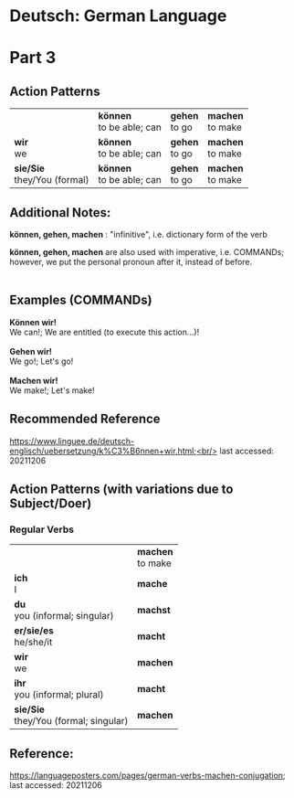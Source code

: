 # Deutsch: German Language
# Part 3
## Action Patterns

<table>
  <tr>
    <td>      
    </td>
    <td> 
      <b>können</b><br/>
      to be able; can
    </td>
    <td> 
      <b>gehen</b><br/>
      to go
    </td>
    <td> 
      <b>machen</b><br/>
      to make
    </td>    
  </tr>
  <tr>
    <td>      
      <b>wir</b><br/>
      we
    </td>
    <td> 
      <b>können</b><br/>
      to be able; can
    </td>
    <td> 
      <b>gehen</b><br/>
      to go
    </td>
    <td> 
      <b>machen</b><br/>
      to make
    </td>    
  </tr>
  <tr>
    <td> 
      <b>sie/Sie</b><br/>
      they/You (formal)
    </td>
    <td> 
      <b>können</b><br/>
      to be able; can
    </td>
    <td> 
      <b>gehen</b><br/>
      to go
    </td>
    <td> 
      <b>machen</b><br/>
      to make
    </td>
  </tr>
</table>

## Additional Notes:
<b>können, gehen, machen</b> : "infinitive", i.e. dictionary form of the verb<br/>

<b>können, gehen, machen</b> are also used with imperative, i.e. COMMANDs;<br/>
however, we put the personal pronoun after it, instead of before.<br/>
<br/>

## Examples (COMMANDs)
<b>Können wir!</b><br/>
We can!; We are entitled (to execute this action...)! <br/>
<br/>
<b>Gehen wir!</b><br/>
We go!; Let's go!<br/>
<br/>
<b>Machen wir!</b><br/>
We make!; Let's make!<br/>

## Recommended Reference
https://www.linguee.de/deutsch-englisch/uebersetzung/k%C3%B6nnen+wir.html;<br/>
last accessed: 20211206

## Action Patterns (with variations due to Subject/Doer)

### Regular Verbs
<table>
  <tr>
    <td>      
    </td>
    <td> 
      <b>machen</b><br/>
      to make
    </td>    
  </tr>
  <tr>
    <td>      
      <b>ich</b><br/>
      I
    </td>
    <td> 
      <b>mache</b><br/>
    </td>    
  </tr>
  <tr>
    <td> 
      <b>du</b><br/>
      you (informal; singular)
    </td>
    <td> 
      <b>machst</b><br/>
    </td>
  </tr>
  <tr>
    <td>      
      <b>er/sie/es</b><br/>
      he/she/it
    </td>
    <td> 
      <b>macht</b><br/>
    </td>    
  </tr>
  <tr>
    <td>      
      <b>wir</b><br/>
      we
    </td>
    <td> 
      <b>machen</b><br/>
    </td>    
  </tr>
  <tr>
    <td>      
      <b>ihr</b><br/>
      you (informal; plural)
    </td>
    <td> 
      <b>macht</b><br/>
    </td>    
  </tr>
  <tr>
    <td>      
      <b>sie/Sie</b><br/>
      they/You (formal; singular)
    </td>
    <td> 
      <b>machen</b><br/>
    </td>    
  </tr>
</table>
  
## Reference:
https://languageposters.com/pages/german-verbs-machen-conjugation;
last accessed: 20211206
